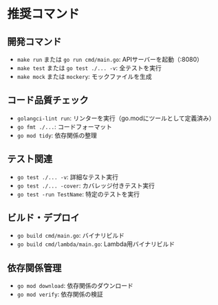 # 推奨コマンド

## 開発コマンド
- `make run` または `go run cmd/main.go`: APIサーバーを起動（:8080）
- `make test` または `go test ./... -v`: 全テストを実行
- `make mock` または `mockery`: モックファイルを生成

## コード品質チェック
- `golangci-lint run`: リンターを実行（go.modにツールとして定義済み）
- `go fmt ./...`: コードフォーマット
- `go mod tidy`: 依存関係の整理

## テスト関連
- `go test ./... -v`: 詳細なテスト実行
- `go test ./... -cover`: カバレッジ付きテスト実行
- `go test -run TestName`: 特定のテストを実行

## ビルド・デプロイ
- `go build cmd/main.go`: バイナリビルド
- `go build cmd/lambda/main.go`: Lambda用バイナリビルド

## 依存関係管理
- `go mod download`: 依存関係のダウンロード
- `go mod verify`: 依存関係の検証